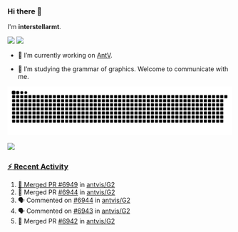 ### Hi there 👋

I'm **interstellarmt**.

[![](https://img.shields.io/endpoint?url=https://awards.antv.vision/interstellarmt-g2-contributor.json)](https://github.com/antvis/g2)
[![](https://img.shields.io/endpoint?url=https://awards.antv.vision/interstellarmt-gpt-vis-contributor.json)](https://github.com/antvis/gpt-vis)

- 🔭 I’m currently working on [AntV](https://github.com/antvis).

- 📖 I’m studying the grammar of graphics. Welcome to communicate with me.

![](https://raw.githubusercontent.com/interstellarmt/interstellarmt/refs/heads/output/github-contribution-grid-snake.svg)
<div>
  <a href="https://github.com/interstellarmt">
  <img height="180em" src="https://github-readme-stats-eight-theta.vercel.app/api?username=interstellarmt&show_icons=true&include_all_commits=true&count_private=true&theme=tokyonight"/>
</div>
    
### :zap: Recent Activity

<!--START_SECTION:activity-->
1. 🎉 Merged PR [#6949](https://github.com/antvis/G2/pull/6949) in [antvis/G2](https://github.com/antvis/G2)
2. 🎉 Merged PR [#6944](https://github.com/antvis/G2/pull/6944) in [antvis/G2](https://github.com/antvis/G2)
3. 🗣 Commented on [#6944](https://github.com/antvis/G2/pull/6944#issuecomment-2918481762) in [antvis/G2](https://github.com/antvis/G2)
4. 🗣 Commented on [#6943](https://github.com/antvis/G2/pull/6943#issuecomment-2918459721) in [antvis/G2](https://github.com/antvis/G2)
5. 🎉 Merged PR [#6942](https://github.com/antvis/G2/pull/6942) in [antvis/G2](https://github.com/antvis/G2)
<!--END_SECTION:activity-->

